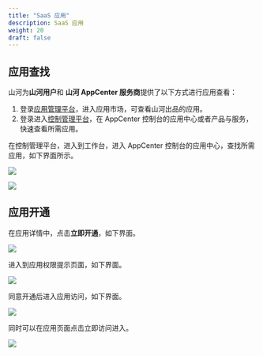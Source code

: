 ```yaml
---
title: "SaaS 应用"
description: SaaS 应用
weight: 20
draft: false
---
```


## 应用查找

山河为**山河用户**和 **山河 AppCenter 服务商**提供了以下方式进行应用查看：

1. 登录[应用管理平台](https://appcenter.shanhe.com/developer)，进入应用市场，可查看山河出品的应用。
2. 登录进入[控制管理平台](https://console.shanhe.com/)，在 AppCenter 控制台的应用中心或者产品与服务，快速查看所需应用。

在控制管理平台，进入到工作台，进入 AppCenter 控制台的应用中心，查找所需应用，如下界面所示。

![](../../_images/um_saas_app.png)

![](../../_images/um_saas_app_details.png)

## 应用开通

在应用详情中，点击**立即开通**，如下界面。

![](../../_images/um_saas_app_open.png)

进入到应用权限提示页面，如下界面。

![](../../_images/um_saas_app_authority.png)

同意开通后进入应用访问，如下界面。

![](../../_images/um_saas_app_access.png)

同时可以在应用页面点击立即访问进入。

![](../../_images/um_saas_app_quick_access.png)

